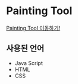 # Painting Tool
[Painting Tool 이동하기!](https://cocky-joliot-64798a.netlify.app)

## 사용된 언어
- Java Script
- HTML
- CSS
